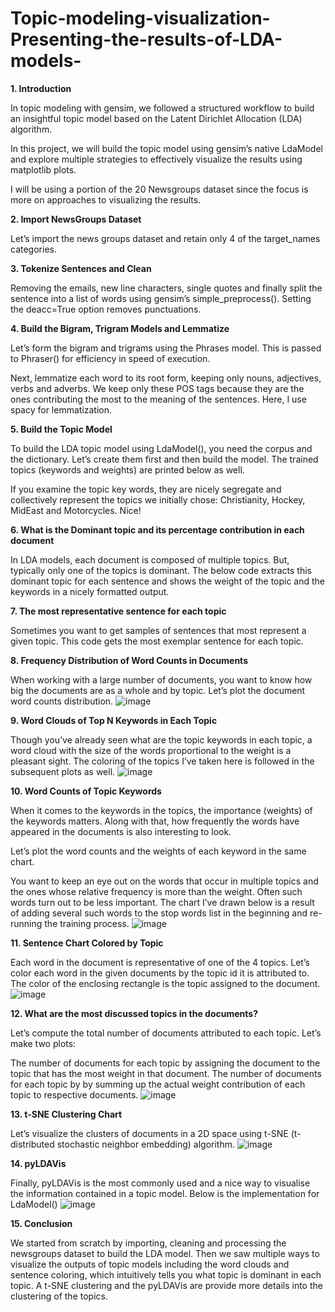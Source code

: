 # Topic-modeling-visualization-Presenting-the-results-of-LDA-models-

**1. Introduction**


In topic modeling with gensim, we followed a structured workflow to build an insightful topic model based on the Latent Dirichlet Allocation (LDA) algorithm.

In this project, we will build the topic model using gensim’s native LdaModel and explore multiple strategies to effectively visualize the results using matplotlib plots.

I will be using a portion of the 20 Newsgroups dataset since the focus is more on approaches to visualizing the results.


**2. Import NewsGroups Dataset**


Let’s import the news groups dataset and retain only 4 of the target_names categories.


**3. Tokenize Sentences and Clean**


Removing the emails, new line characters, single quotes and finally split the sentence into a list of words using gensim’s simple_preprocess(). Setting the deacc=True option removes punctuations.


**4. Build the Bigram, Trigram Models and Lemmatize**


Let’s form the bigram and trigrams using the Phrases model. This is passed to Phraser() for efficiency in speed of execution.

Next, lemmatize each word to its root form, keeping only nouns, adjectives, verbs and adverbs.
We keep only these POS tags because they are the ones contributing the most to the meaning of the sentences. Here, I use spacy for lemmatization.


**5. Build the Topic Model**


To build the LDA topic model using LdaModel(), you need the corpus and the dictionary. Let’s create them first and then build the model. The trained topics (keywords and weights) are printed below as well.

If you examine the topic key words, they are nicely segregate and collectively represent the topics we initially chose: Christianity, Hockey, MidEast and Motorcycles. Nice!


**6. What is the Dominant topic and its percentage contribution in each document**


In LDA models, each document is composed of multiple topics. But, typically only one of the topics is dominant. The below code extracts this dominant topic for each sentence and shows the weight of the topic and the keywords in a nicely formatted output.


**7. The most representative sentence for each topic**


Sometimes you want to get samples of sentences that most represent a given topic. This code gets the most exemplar sentence for each topic.


**8. Frequency Distribution of Word Counts in Documents**


When working with a large number of documents, you want to know how big the documents are as a whole and by topic. Let’s plot the document word counts distribution.
![image](https://user-images.githubusercontent.com/39939833/143049092-a5b92c68-4141-4c67-a284-5f757a93fbdb.png)



**9. Word Clouds of Top N Keywords in Each Topic**


Though you’ve already seen what are the topic keywords in each topic, a word cloud with the size of the words proportional to the weight is a pleasant sight. The coloring of the topics I’ve taken here is followed in the subsequent plots as well.
![image](https://user-images.githubusercontent.com/39939833/143049167-954922d9-2e20-4c9b-bf63-b376031bd44d.png)


**10. Word Counts of Topic Keywords**


When it comes to the keywords in the topics, the importance (weights) of the keywords matters. Along with that, how frequently the words have appeared in the documents is also interesting to look.

Let’s plot the word counts and the weights of each keyword in the same chart.

You want to keep an eye out on the words that occur in multiple topics and the ones whose relative frequency is more than the weight. Often such words turn out to be less important. The chart I’ve drawn below is a result of adding several such words to the stop words list in the beginning and re-running the training process.
![image](https://user-images.githubusercontent.com/39939833/143049275-67b9b762-55f2-4ba9-a354-f960e04488c3.png)



**11. Sentence Chart Colored by Topic**


Each word in the document is representative of one of the 4 topics. Let’s color each word in the given documents by the topic id it is attributed to.
The color of the enclosing rectangle is the topic assigned to the document.
![image](https://user-images.githubusercontent.com/39939833/143049351-3a363e41-a57b-4999-a551-fab986194fe6.png)



**12. What are the most discussed topics in the documents?**


Let’s compute the total number of documents attributed to each topic.
Let’s make two plots:

The number of documents for each topic by assigning the document to the topic that has the most weight in that document.
The number of documents for each topic by by summing up the actual weight contribution of each topic to respective documents.
![image](https://user-images.githubusercontent.com/39939833/143049467-64e888a8-f9d8-4f85-885b-ca0e1032a956.png)



**13. t-SNE Clustering Chart**


Let’s visualize the clusters of documents in a 2D space using t-SNE (t-distributed stochastic neighbor embedding) algorithm.
![image](https://user-images.githubusercontent.com/39939833/143049540-bc120ced-1071-49dd-a2dc-74374f8dc883.png)



**14. pyLDAVis**


Finally, pyLDAVis is the most commonly used and a nice way to visualise the information contained in a topic model. Below is the implementation for LdaModel()
![image](https://user-images.githubusercontent.com/39939833/143049605-bda68872-798d-4d15-ac1f-1561efd8efdb.png)


**15. Conclusion**


We started from scratch by importing, cleaning and processing the newsgroups dataset to build the LDA model. Then we saw multiple ways to visualize the outputs of topic models including the word clouds and sentence coloring, which intuitively tells you what topic is dominant in each topic. A t-SNE clustering and the pyLDAVis are provide more details into the clustering of the topics.
